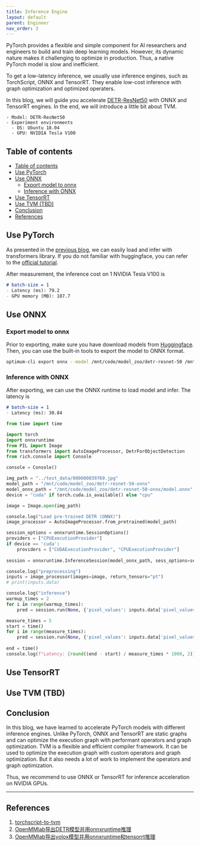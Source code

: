 ```yaml
---
title: Inference Engine
layout: default
parent: Engineer
nav_order: 3
---
```

PyTorch provides a flexible and simple component for AI researchers and engineers to build and train deep learning models. However, its dynamic nature makes it challenging to optimize in production. Thus, a native PyTorch model is slow and inefficient.

To get a low-latency inference, we usually use inference engines, such as TorchScript, ONNX and TensorRT. They enable low-cost inference with graph optimization and optimized operaters.

In this blog, we will guide you accelerate [DETR-ResNet50](https://huggingface.co/facebook/detr-resnet-50) with ONNX and TensorRT engines. In the end, we will introduce a little bit about TVM. 


```
- Model: DETR-ResNet50
- Experiment environments
  - OS: Ubuntu 18.04
  - GPU: NVIDIA Tesla V100
```

## Table of contents
- [Table of contents](#table-of-contents)
- [Use PyTorch](#use-pytorch)
- [Use ONNX](#use-onnx)
  - [Export model to onnx](#export-model-to-onnx)
  - [Inference with ONNX](#inference-with-onnx)
- [Use TensorRT](#use-tensorrt)
- [Use TVM (TBD)](#use-tvm-tbd)
- [Conclusion](#conclusion)
- [References](#references)

## Use PyTorch
As presented in the [previous blog](https://jason-cs18.github.io/ml-engineering/model_selection.html), we can easily load and infer with transformers library. If you do not familiar with huggingface, you can refer to the [official tutorial](https://huggingface.co/docs/transformers/model_doc/detr).

After measurement, the inference cost on 1 NVIDIA Tesla V100 is
```markdown
# batch-size = 1
- Latency (ms): 79.2
- GPU memory (MB): 187.7
```

## Use ONNX
### Export model to onnx
Prior to exporting, make sure you have download models from [Huggingface](https://huggingface.co/facebook/detr-resnet-50). Then, you can use the built-in tools to export the model to ONNX format.

```bash
optimum-cli export onnx --model /mnt/code/model_zoo/detr-resnet-50 /mnt/code/model_zoo/detr-resnet-50-onnx --task object-detection --device cuda
```
### Inference with ONNX
After exporting, we can use the ONNX runtime to load model and infer. The latency is
```markdown
# batch-size = 1
- Latency (ms): 30.84
```
```python
from time import time

import torch
import onnxruntime
from PIL import Image
from transformers import AutoImageProcessor, DetrForObjectDetection
from rich.console import Console

console = Console()

img_path = "../test_data/000000039769.jpg"
model_path = "/mnt/code/model_zoo/detr-resnet-50-onnx"
model_onnx_path = "/mnt/code/model_zoo/detr-resnet-50-onnx/model.onnx"
device = "cuda" if torch.cuda.is_available() else "cpu"

image = Image.open(img_path)

console.log("Load pre-trained DETR (ONNX)")
image_processor = AutoImageProcessor.from_pretrained(model_path)

session_options = onnxruntime.SessionOptions()
providers = ["CPUExecutionProvider"]
if device == 'cuda':
    providers = ["CUDAExecutionProvider", "CPUExecutionProvider"]
    
session = onnxruntime.InferenceSession(model_onnx_path, sess_options=session_options, providers=providers)	

console.log("preprocessing")
inputs = image_processor(images=image, return_tensors="pt")
# print(inputs.data)

console.log("inference")
warmup_times = 2
for i in range(warmup_times):
    pred = session.run(None, {'pixel_values': inputs.data['pixel_values'].numpy()})

measure_times = 5
start = time()
for i in range(measure_times):
    pred = session.run(None, {'pixel_values': inputs.data['pixel_values'].numpy()})
    
end = time()
console.log(f"Latency: {round((end - start) / measure_times * 1000, 2)} ms")
```

## Use TensorRT
<!-- Converting the ONNX model to TensorRT model is a little bit more complicated. Thus, we use the offical example of [mmdetection-to-tensorrt](https://github.com/grimoire/mmdetection-to-tensorrt). -->



## Use TVM (TBD)

## Conclusion
In this blog, we have learned to accelerate PyTorch models with different inference engines. Unlike PyTorch, ONNX and TensorRT are static graphs and can optimize the execution graph with performant operators and graph optimization. TVM is a flexible and efficient compiler framework. It can be used to optimize the execution graph with custom operators and graph optimization. But it also needs a lot of work to implement the operators and graph optimization.

Thus, we recommend to use ONNX or TensorRT for inference acceleration on NVIDIA GPUs.

---

## References
1. [torchscript-to-tvm](https://github.com/masahi/torchscript-to-tvm/blob/master/detr/detr_test.py)
2. [OpenMMlab导出DETR模型并用onnxruntime推理](https://blog.csdn.net/taifyang/article/details/136127159)
3. [OpenMMlab导出yolox模型并用onnxruntime和tensorrt推理](https://blog.csdn.net/taifyang/article/details/134368390)
